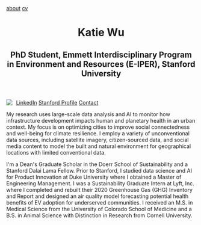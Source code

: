 <html>
<head>
  <link rel="stylesheet" type="text/css" href="CSS/styles.css">
</head>
  <body>
  	<div class="topnav">
		  <a href="https://kjw58.github.io/katiewu.github.io/">about</a>
		  <a href="cv/Wu_Katherine_CV.pdf">cv</a>
	  </div>
    <header>
     <div class="header-container">
      <h1>Katie Wu</h1>
      <h2>PhD Student, Emmett Interdisciplinary Program in Environment and Resources (E-IPER), Stanford University</h2>
      </div>
    </header>
     <img src="./img:/headshot3.png" style="float:left; margin-right: 10px;"/>
     <div class="sidenav">
      <a href="https://www.linkedin.com/in/katiewu24/">LinkedIn</a>
      <a href="https://eiper.stanford.edu/people/katie-wu">Stanford Profile</a>
      <a href="mailto:katwu@stanford.edu">Contact</a>
    </div>
    <main>
      <p>My research uses large-scale data analysis and AI to monitor how infrastructure development impacts human and planetary health in an urban context. My focus is on optimizing cities to improve social connectedness and well-being for climate resilience. I employ a variety of unconventional data sources, including satellite imagery, citizen-sourced data, and social media content to model the built and natural environment for geographical locations with limited conventional data. </p> 
      <p>I'm a Dean's Graduate Scholar in the Doerr School of Sustainability and a Stanford Dalai Lama Fellow. Prior to Stanford, I studied data science and AI for Product Innovation at Duke University where I obtained a Master of Engineering Management. I was a Sustainability Graduate Intern at Lyft, Inc. where I completed and rebuilt their 2020 Greenhouse Gas (GHG) Inventory and Report and designed an air quality model forecasting potential health benefits of EV adoption for underserved communities. I received an M.S. in Medical Science from the University of Colorado School of Medicine and a B.S. in Animal Science with Distinction in Research from Cornell University. </p>
    </main>
  </body>
</html>

